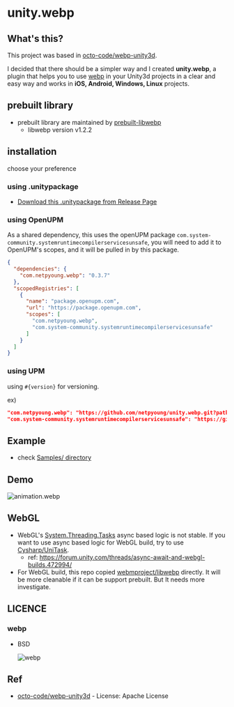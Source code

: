 # unity.webp

## What's this?

 This project was based in [octo-code/webp-unity3d](https://github.com/octo-code/webp-unity3d).

 I decided that there should be a simpler way and I created **unity.webp**, a plugin that helps you to use [webp](https://developers.google.com/speed/webp/) in your Unity3d projects in a clear and easy way and works in **iOS, Android, Windows, Linux** projects.

## prebuilt library

- prebuilt library are maintained by [prebuilt-libwebp](https://github.com/netpyoung/prebuilt-libwebp)
  - libwebp version v1.2.2

## installation

choose your preference

### using .unitypackage

- [Download this .unitypackage from Release Page](https://github.com/netpyoung/unity.webp/releases)

### using OpenUPM

As a shared dependency, this uses the openUPM package `com.system-community.systemruntimecompilerservicesunsafe`, you will need to add it to OpenUPM's scopes, and it will be pulled in by this package.

```json
{
  "dependencies": {
    "com.netpyoung.webp": "0.3.7"
  },
  "scopedRegistries": [
    {
      "name": "package.openupm.com",
      "url": "https://package.openupm.com",
      "scopes": [
        "com.netpyoung.webp",
        "com.system-community.systemruntimecompilerservicesunsafe"
      ]
    }
  ]
}
```

### using UPM

using `#{version}` for versioning.

ex)

``` json
"com.netpyoung.webp": "https://github.com/netpyoung/unity.webp.git?path=unity_project/Assets/unity.webp#0.3.7",
"com.system-community.systemruntimecompilerservicesunsafe": "https://github.com/system-community/SystemRuntimeCompilerServicesUnsafe.git?path=Assets/_Root#6.0.0",

```

## Example

- check [Samples/ directory](https://github.com/netpyoung/unity.webp/tree/master/unity_project/Assets/Samples)

## Demo

![animation.webp](./animation.webp)

## WebGL

- WebGL's [System.Threading.Tasks](https://docs.microsoft.com/dotnet/api/system.threading.tasks.task?view=net-6.0) async based logic is not stable. If you want to use async based logic for WebGL build, try to use [Cysharp/UniTask](https://github.com/Cysharp/UniTask).
  - ref: <https://forum.unity.com/threads/async-await-and-webgl-builds.472994/>
- For WebGL build, this repo copied [webmproject/libwebp](https://github.com/webmproject/libwebp) directly. It will be more cleanable if it can be support prebuilt. But It needs more investigate.

## LICENCE

### webp

- BSD

  ![webp](webplogo.png)

## Ref

- [octo-code/webp-unity3d](https://github.com/octo-code/webp-unity3d) - License: Apache License
